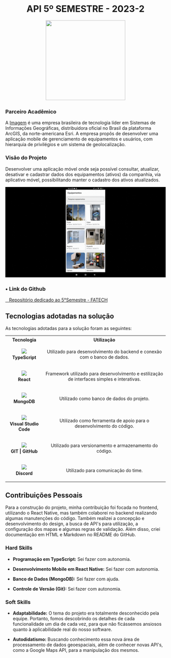 <h1 align="center">API 5º SEMESTRE - 2023-2</h1>
<p align="center"><img src="https://avatars.githubusercontent.com/u/88987612?v=4" height="250" width="250"></p>

### Parceiro Acadêmico

A [Imagem](https://www.img.com.br/) é uma empresa brasileira de tecnologia líder em Sistemas de Informações Geográficas, distribuidora oficial no Brasil da plataforma ArcGIS, da norte-americana Esri. A empresa propôs de desenvolver uma aplicação mobile de gerenciamento de equipamentos e usuários, com hierarquia de privilégios e um sistema de geolocalização.

### Visão do Projeto

Desenvolver uma aplicação móvel onde seja possível consultar, atualizar, desativar e cadastrar dados dos equipamentos (ativos) da companhia, via aplicativo móvel, possibilitando manter o cadastro dos ativos atualizados.

<img src="../img/mapa2.gif">

### • Link do Github

<a href="https://github.com/4-Fatech/API5Semestre" target="_blank"><span>&nbsp;&nbsp;&nbsp;</span><span>Repositório dedicado ao 5°Semestre - FATECH</span></a>

## Tecnologias adotadas na solução

As tecnologias adotadas para a solução foram as seguintes:

<table>
    <tr>
        <th>Tecnologia</th>
        <th>Utilização</th>
    </tr>
    <tr>
        <td style="text-align:center">
        <p align="center">
            <img src="https://skillicons.dev/icons?i=ts"> <br>
            <strong>TypeScript</strong>
        </p>
        </td>
        <td style="text-align:center">
            Utilizado para desenvolvimento do backend e conexão com o banco de dados.
        </td>
    </tr>
    <tr>
        <td style="text-align:center">
        <p align="center">
            <img src="https://skillicons.dev/icons?i=react"> <br>
            <strong>React</strong>
        </p>
        </td>
        <td style="text-align:center">
            Framework utilizado para desenvolvimento e estilização de interfaces simples e interativas.
        </td>
    </tr>
    <tr>
        <td style="text-align:center">
        <p align="center">
            <img src="https://skillicons.dev/icons?i=mongo"><strong><br>MongoDB
        </p>
        </td>
        <td style="text-align:center">
            Utilizado como banco de dados do projeto.
        </td>
    </tr>
    <tr>
        <td style="text-align:center">
        <p align="center">
            <img src="https://skillicons.dev/icons?i=vscode">
            <strong><br>Visual Studio Code</strong>
        </p>
        </td>
        <td style="text-align:center">
            Utilizado como ferramenta de apoio para o desenvolvimento do código.
        </td>
    </tr>
    <tr>
        <td style="text-align:center">
            <p align="center">
                <img src="https://skillicons.dev/icons?i=git,github"> <br>
                <strong>GIT | GitHub </strong>
            </p>
        </td>
        <td style="text-align:center">
            Utilizado para versionamento e armazenamento do código.
        </td>
    </tr>
    <tr>
        <td style="text-align:center">
        <p align="center">
            <img src="https://skillicons.dev/icons?i=discord"> <br>
            <strong>Discord</strong>
        </p>
        </td>
        <td style="text-align:center">
            Utilizado para comunicação do time.
        </td>
    </tr>
</table>

## Contribuições Pessoais

Para a construção do projeto, minha contribuição foi focada no frontend, utilizando o React Native, mas também colaborei no backend realizando algumas manutenções do código. Também realizei a concepção e desenvolvimento do design, a busca de API's para utilização, a configuração dos mapas e algumas regras de validação. Além disso, criei documentação em HTML e Markdown no README do GitHub.

### Hard Skills

- **Programação em TypeScript:** Sei fazer com autonomia.

- **Desenvolvimento Mobile em React Native:** Sei fazer com autonomia.

- **Banco de Dados (MongoDB):** Sei fazer com ajuda.

- **Controle de Versão (Git):** Sei fazer com autonomia.

### Soft Skills

- **Adaptabilidade:** O tema do projeto era totalmente desconhecido pela equipe. Portanto, fomos descobrindo os detalhes de cada funcionalidade um dia de cada vez, para que não ficássemos ansiosos quanto à aplicabilidade real do nosso software.
  
- **Autodidatismo:** Buscando conhecimento essa nova área de processamento de dados geoespaciais, além de conhecer novas API's, como a Google Maps API, para a manipulação dos mesmos.